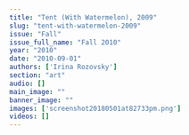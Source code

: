 ```yaml
---
title: "Tent (With Watermelon), 2009"
slug: "tent-with-watermelon-2009"
issue: "Fall"
issue_full_name: "Fall 2010"
year: "2010"
date: "2010-09-01"
authors: ['Irina Rozovsky']
section: "art"
audio: []
main_image: ""
banner_image: ""
images: ['screenshot20180501at82733pm.png']
videos: []
---
```

